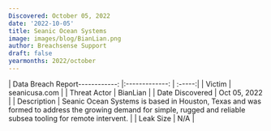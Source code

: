 ```yaml
---
Discovered: October 05, 2022
date: '2022-10-05'
title: Seanic Ocean Systems
image: images/blog/BianLian.png
author: Breachsense Support
draft: false
yearmonths: 2022/october
---
```


| Data Breach Report------------:     |:-------------:    | :-----:|
| Victim      | seanicusa.com      | 
| Threat Actor      | BianLian      | 
| Date Discovered      | Oct 05, 2022      | 
| Description      | Seanic Ocean Systems is based in Houston, Texas and was formed to address the growing demand for simple, rugged and reliable subsea tooling for remote intervent.      | 
| Leak Size      | N/A      | 

